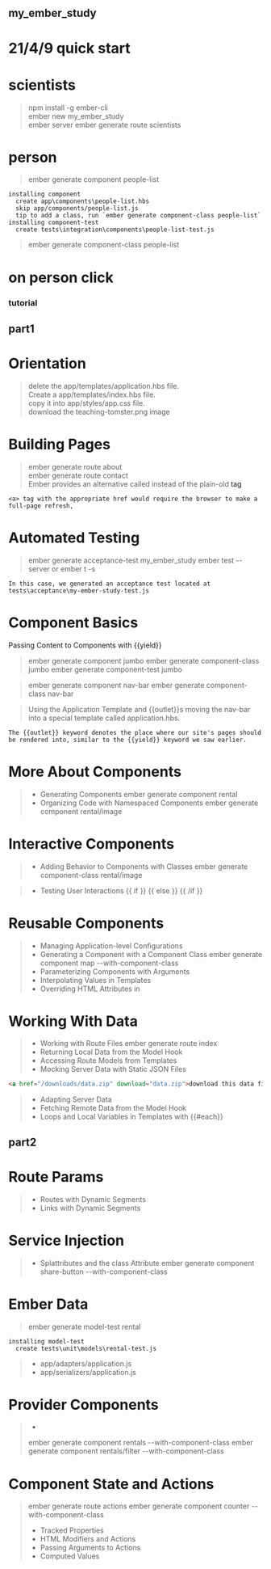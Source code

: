 ## my_ember_study
# 21/4/9 quick start
# scientists
> npm install -g ember-cli  
> ember new my_ember_study  
> ember server
> ember generate route scientists  

# person
> ember generate component people-list
```shell
installing component
  create app\components\people-list.hbs
  skip app/components/people-list.js
  tip to add a class, run `ember generate component-class people-list`
installing component-test
  create tests\integration\components\people-list-test.js
```
> ember generate component-class people-list

# on person click

### tutorial
## part1 
# Orientation
> delete the app/templates/application.hbs file.  
> Create a app/templates/index.hbs file.  
> copy it into app/styles/app.css file.  
> download the teaching-tomster.png image  

# Building Pages
> ember generate route about  
> ember generate route contact  
> Ember provides an alternative called <LinkTo> instead of the plain-old <a> tag
```
<a> tag with the appropriate href would require the browser to make a full-page refresh,
```

# Automated Testing
> ember generate acceptance-test my_ember_study
> ember test --server or ember t -s
```
In this case, we generated an acceptance test located at tests\acceptance\my-ember-study-test.js
```

# Component Basics
Passing Content to Components with {{yield}}
> ember generate component jumbo
> ember generate component-class jumbo
> ember generate component-test jumbo

> ember generate component nav-bar
> ember generate component-class nav-bar

> Using the Application Template and {{outlet}}s
> moving the nav-bar into a special template called application.hbs.
```
The {{outlet}} keyword denotes the place where our site's pages should be rendered into, similar to the {{yield}} keyword we saw earlier.
```

# More About Components
> + Generating Components
> ember generate component rental
> + Organizing Code with Namespaced Components
> ember generate component rental/image

# Interactive Components
> + Adding Behavior to Components with Classes
> ember generate component-class rental/image

> + Testing User Interactions
> {{ if }} {{ else }} {{ /if }}

# Reusable Components
> + Managing Application-level Configurations
> + Generating a Component with a Component Class
> ember generate component map --with-component-class
> + Parameterizing Components with Arguments
> + Interpolating Values in Templates
> + Overriding HTML Attributes in

# Working With Data
> + Working with Route Files
> ember generate route index  
> + Returning Local Data from the Model Hook
> + Accessing Route Models from Templates
> + Mocking Server Data with Static JSON Files
```html
<a href="/downloads/data.zip" download="data.zip">download this data file</a>
```

> + Adapting Server Data
> + Fetching Remote Data from the Model Hook
> + Loops and Local Variables in Templates with {{#each}}

## part2
# Route Params
> + Routes with Dynamic Segments
> + Links with Dynamic Segments

# Service Injection
> + Splattributes and the class Attribute
> ember generate component share-button --with-component-class

# Ember Data
> ember generate model-test rental
```
installing model-test
  create tests\unit\models\rental-test.js
```
> + app/adapters/application.js
> + app/serializers/application.js

# Provider Components
> +
> ember generate component rentals --with-component-class
> ember generate component rentals/filter --with-component-class

# Component State and Actions
> ember generate route actions 
> ember generate component counter --with-component-class
> + Tracked Properties
> + HTML Modifiers and Actions
> + Passing Arguments to Actions
> + Computed Values
